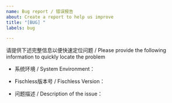 ```yaml
---
name: Bug report / 错误报告
about: Create a report to help us improve
title: "[BUG] "
labels: bug

---
```


请提供下述完整信息以便快速定位问题 / Please provide the following information to quickly locate the problem

- 系统环境 / System Environment：


- Fischless版本号 / Fischless Version：


- 问题描述 / Description of the issue：